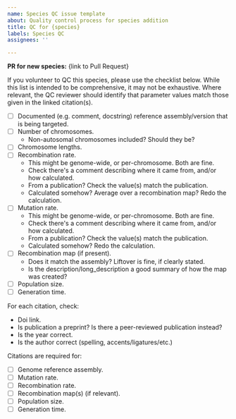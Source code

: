```yaml
---
name: Species QC issue template
about: Quality control process for species addition
title: QC for {species}
labels: Species QC
assignees: ''

---
```


**PR for new species:** {link to Pull Request}

If you volunteer to QC this species, please use the checklist below.
While this list is intended to be comprehensive, it may not be exhaustive.
Where relevant, the QC reviewer should identify that parameter values match
those given in the linked citation(s).

- [ ] Documented (e.g. comment, docstring) reference assembly/version that is being targeted.
- [ ] Number of chromosomes.
  - Non-autosomal chromosomes included? Should they be?
- [ ] Chromosome lengths.
- [ ] Recombination rate.
  - This might be genome-wide, or per-chromosome. Both are fine.
  - Check there's a comment describing where it came from, and/or how calculated.
  - From a publication? Check the value(s) match the publication.
  - Calculated somehow? Average over a recombination map? Redo the calculation.
- [ ] Mutation rate.
  - This might be genome-wide, or per-chromosome. Both are fine.
  - Check there's a comment describing where it came from, and/or how calculated.
  - From a publication? Check the value(s) match the publication.
  - Calculated somehow? Redo the calculation.
- [ ] Recombination map (if present).
  - Does it match the assembly? Liftover is fine, if clearly stated.
  - Is the description/long_description a good summary of how the map was created?
- [ ] Population size.
- [ ] Generation time.

For each citation, check:
- Doi link.
- Is publication a preprint? Is there a peer-reviewed publication instead?
- Is the year correct.
- Is the author correct (spelling, accents/ligatures/etc.)

Citations are required for:
- [ ] Genome reference assembly.
- [ ] Mutation rate.
- [ ] Recombination rate.
- [ ] Recombination map(s) (if relevant).
- [ ] Population size.
- [ ] Generation time.
